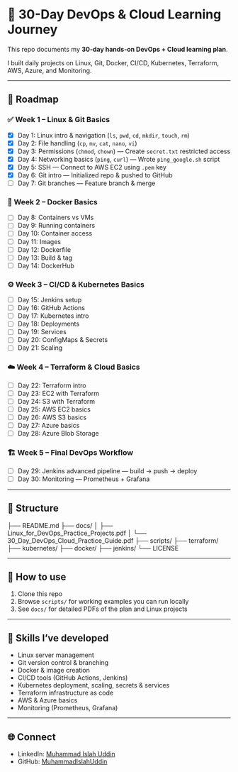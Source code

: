 
# 🚀 30-Day DevOps & Cloud Learning Journey

This repo documents my **30-day hands-on DevOps + Cloud learning plan**.  

I built daily projects on Linux, Git, Docker, CI/CD, Kubernetes, Terraform, AWS, Azure, and Monitoring.  

---

## 📅 Roadmap

### ✅ Week 1 – Linux & Git Basics  
- [x] Day 1: Linux intro & navigation (`ls`, `pwd`, `cd`, `mkdir`, `touch`, `rm`)  
- [x] Day 2: File handling (`cp`, `mv`, `cat`, `nano`, `vi`)  
- [x] Day 3: Permissions (`chmod`, `chown`) — Create `secret.txt` restricted access  
- [x] Day 4: Networking basics (`ping`, `curl`) — Wrote `ping_google.sh` script  
- [x] Day 5: SSH — Connect to AWS EC2 using `.pem` key  
- [x] Day 6: Git intro — Initialized repo & pushed to GitHub  
- [ ] Day 7: Git branches — Feature branch & merge  

### 🚀 Week 2 – Docker Basics  
- [ ] Day 8: Containers vs VMs  
- [ ] Day 9: Running containers  
- [ ] Day 10: Container access  
- [ ] Day 11: Images  
- [ ] Day 12: Dockerfile  
- [ ] Day 13: Build & tag  
- [ ] Day 14: DockerHub  

### ⚙️ Week 3 – CI/CD & Kubernetes Basics  
- [ ] Day 15: Jenkins setup  
- [ ] Day 16: GitHub Actions  
- [ ] Day 17: Kubernetes intro  
- [ ] Day 18: Deployments  
- [ ] Day 19: Services  
- [ ] Day 20: ConfigMaps & Secrets  
- [ ] Day 21: Scaling  

### ☁️ Week 4 – Terraform & Cloud Basics  
- [ ] Day 22: Terraform intro  
- [ ] Day 23: EC2 with Terraform  
- [ ] Day 24: S3 with Terraform  
- [ ] Day 25: AWS EC2 basics  
- [ ] Day 26: AWS S3 basics  
- [ ] Day 27: Azure basics  
- [ ] Day 28: Azure Blob Storage  

### 🏗️ Week 5 – Final DevOps Workflow  
- [ ] Day 29: Jenkins advanced pipeline — build → push → deploy  
- [ ] Day 30: Monitoring — Prometheus + Grafana  

---

## 📂 Structure

├── README.md
├── docs/
│ ├── Linux_for_DevOps_Practice_Projects.pdf
│ └── 30_Day_DevOps_Cloud_Practice_Guide.pdf
├── scripts/
├── terraform/
├── kubernetes/
├── docker/
├── jenkins/
└── LICENSE


---

## 🔧 How to use

1. Clone this repo  
2. Browse `scripts/` for working examples you can run locally  
3. See `docs/` for detailed PDFs of the plan and Linux projects  

---

## 🧠 Skills I’ve developed

- Linux server management  
- Git version control & branching  
- Docker & image creation  
- CI/CD tools (GitHub Actions, Jenkins)  
- Kubernetes deployment, scaling, secrets & services  
- Terraform infrastructure as code  
- AWS & Azure basics  
- Monitoring (Prometheus, Grafana)  

---

## 🌐 Connect

- LinkedIn: [Muhammad Islah Uddin](https://www.linkedin.com/in/muhammad-islah-uddin-941335196)  
- GitHub: [MuhammadIslahUddin](https://github.com/MuhammadIslahUddin)  

